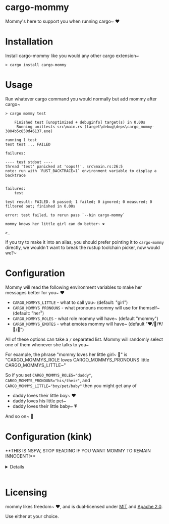 # cargo-mommy

Mommy's here to support you when running cargo~ ❤️

# Installation

Install cargo-mommy like you would any other cargo extension~

```text
> cargo install cargo-mommy
```

# Usage

Run whatever cargo command you would normally but add mommy after cargo~

```text
> cargo mommy test

    Finished test [unoptimized + debuginfo] target(s) in 0.00s
     Running unittests src\main.rs (target\debug\deps\cargo_mommy-3804b5c850d46137.exe)

running 1 test
test test ... FAILED

failures:

---- test stdout ----
thread 'test' panicked at 'oops!!', src\main.rs:26:5
note: run with `RUST_BACKTRACE=1` environment variable to display a backtrace


failures:
    test

test result: FAILED. 0 passed; 1 failed; 0 ignored; 0 measured; 0 filtered out; finished in 0.00s

error: test failed, to rerun pass `--bin cargo-mommy`

mommy knows her little girl can do better~ ❤️

>_
```

If you try to make it into an alias, you should prefer pointing it to `cargo-mommy` directly,
we wouldn't want to break the rustup toolchain picker, now would we?~

# Configuration

Mommy will read the following environment variables to make her messages better for you~ ❤️

* `CARGO_MOMMYS_LITTLE` - what to call you~ (default: "girl")
* `CARGO_MOMMYS_PRONOUNS` - what pronouns mommy will use for themself~ (default: "her")
* `CARGO_MOMMYS_ROLES` - what role mommy will have~ (default "mommy")
* `CARGO_MOMMYS_EMOTES` - what emotes mommy will have~ (default "❤️/💖/💗/💓/💞")

All of these options can take a `/` separated list. Mommy will randomly select one of them whenever she talks to you~

For example, the phrase "mommy loves her little girl~ 💞" is "CARGO_MOMMYS_ROLE loves CARGO_MOMMYS_PRONOUNS little CARGO_MOMMYS_LITTLE~"

So if you set `CARGO_MOMMYS_ROLES="daddy"`, `CARGO_MOMMYS_PRONOUNS="his/their"`, and `CARGO_MOMMYS_LITTLE="boy/pet/baby"` then you might get any of

* daddy loves their little boy~ ❤️
* daddy loves his little pet~
* daddy loves their little baby~ 💗

And so on~ 💓


# Configuration (kink)

<summary>
**THIS IS NSFW, STOP READING IF YOU WANT MOMMY TO REMAIN INNOCENT!**
</summary>
<br />
<details>

Good pet~ ❤️

All of mommy's NSFW content is hidden behind CARGO_MOMMYS_MOOD, where "thirsty" is heavy teasing/flirting and "yikes" is full harsh dommy mommy kink~

You can enable "true mommy chaos mode" by setting `CARGO_MOMMYS_MOOD="chill/thirsty/yikes"`, making mommy oscillate wildly between light positive affirmation and trying to break you in half~

* `CARGO_MOMMYS_MOODS` - how kinky mommy will be~ (default: "chill", possible values "chill", "thirsty", "yikes")
* `CARGO_MOMMYS_PARTS` - what part of mommy you should crave~ (default: "milk")
* `CARGO_MOMMYS_FUCKING` - what to call mommy's pet~ (default: "slut/toy/pet/pervert/whore")

-----

**Here's some examples of mommy being thirsty~ ❤️**

*tugs your leash*
that's a VERY good girl~ 💞

*smooches your forehead*
good job~

are you just keysmashing now~?
cute~ 💖

if you don't learn how to code better, mommy is going to put you in time-out~ 💓

-----

**And here's some examples of mommy being yikes~ 💞**

good slut~
you've earned five minutes with the buzzy wand~ 💗

*slides her finger in your mouth*
that's a good little toy~ ❤️

get on your knees and beg mommy for forgiveness you pervert~

mommy is starting to wonder if you should just give up and become her breeding stock~ 💗

</details>
<br />

# Licensing
mommy likes freedom~ ❤️, and is dual-licensed under [MIT](LICENSE-MIT) and [Apache 2.0](LICENSE-APACHE).

Use either at your choice.